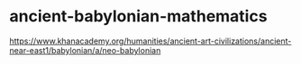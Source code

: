 # ancient-babylonian-mathematics
https://www.khanacademy.org/humanities/ancient-art-civilizations/ancient-near-east1/babylonian/a/neo-babylonian
